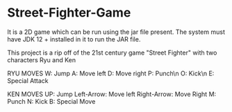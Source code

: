 # Street-Fighter-Game
It is a 2D game which can be run using the jar file present. The system must have JDK 12 + installed in it to run the JAR file.

This project is a rip off of the 21st century game "Street Fighter" with two characters Ryu and Ken

  RYU MOVES
    W: Jump
    A: Move left
    D: Move right
    P: Punch\n
    O: Kick\n
    E: Special Attack
    
   KEN MOVES
     UP: Jump
     Left-Arrow: Move left
     Right-Arrow: Move Right
     M: Punch
     N: Kick
     B: Special Move
